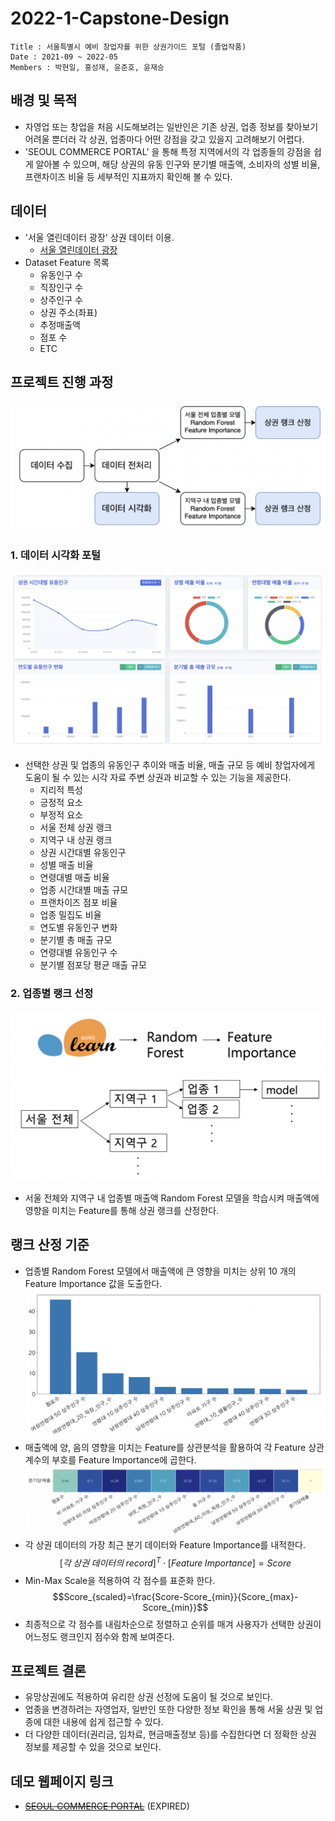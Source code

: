 # 2022-1-Capstone-Design

```
Title : 서울특별시 예비 창업자를 위한 상권가이드 포털 (졸업작품)
Date : 2021-09 ~ 2022-05
Members : 박현일, 홍성재, 윤준호, 윤재승
```

## 배경 및 목적
- 자영업 또는 창업을 처음 시도해보려는 일반인은 기존 상권, 업종 정보를 찾아보기 어려울 뿐더러 각 상권, 업종마다 어떤 강점을 갖고 있을지 고려해보기 어렵다.
- 'SEOUL COMMERCE PORTAL' 을 통해 특정 지역에서의 각 업종들의 강점을 쉽게 알아볼 수 있으며, 해당 상권의 유동 인구와 분기별 매출액, 소비자의 성별 비율, 프랜차이즈 비율 등 세부적인 지표까지 확인해 볼 수 있다.

## 데이터
- '서울 열린데이터 광장' 상권 데이터 이용.
  - [서울 열린데이터 광장](https://data.seoul.go.kr/)
- Dataset Feature 목록
  - 유동인구 수
  - 직장인구 수
  - 상주인구 수
  - 상권 주소(좌표)
  - 추정매출액
  - 점포 수
  - ETC

## 프로젝트 진행 과정
![프로젝트 진행 과정 도식](https://github.com/Mintflavor/2022-1-Capstone-Design/blob/main/assets/img1.png)

### 1. 데이터 시각화 포털
![데이터 시각화 포털](https://github.com/Mintflavor/2022-1-Capstone-Design/blob/main/assets/img2.png)
- 선택한 상권 및 업종의 유동인구 추이와 매출 비율, 매출 규모 등 예비 창업자에게 도움이 될 수 있는 시각 자료 주변 상권과 비교할 수 있는 기능을 제공한다.
  - 지리적 특성
  - 긍정적 요소
  - 부정적 요소
  - 서울 전체 상권 랭크
  - 지역구 내 상권 랭크
  - 상권 시간대별 유동인구
  - 성별 매출 비율
  - 연령대별 매출 비율
  - 업종 시간대별 매출 규모
  - 프랜차이즈 점포 비율
  - 업종 밀집도 비율
  - 연도별 유동인구 변화
  - 분기별 총 매출 규모
  - 연령대별 유동인구 수
  - 분기별 점포당 평균 매출 규모

### 2. 업종별 랭크 선정
![업종별 랭크 선정](https://github.com/Mintflavor/2022-1-Capstone-Design/blob/main/assets/img3.png)
- 서울 전체와 지역구 내 업종별 매출액 Random Forest 모델을 학습시켜 매출액에 영향을 미치는 Feature를 통해 상권 랭크를 산정한다.

## 랭크 산정 기준
- 업종별 Random Forest 모델에서 매출액에 큰 영향을 미치는 상위 10 개의 Feature Importance 값을 도출한다.
![Feature Importance](https://github.com/Mintflavor/2022-1-Capstone-Design/blob/main/assets/img4.png)
- 매출액에 양, 음의 영향을 미치는 Feature를 상관분석을 활용하여 각 Feature 상관계수의 부호를 Feature Importance에 곱한다.
![Correlation](https://github.com/Mintflavor/2022-1-Capstone-Design/blob/main/assets/img5.png)
- 각 상권 데이터의 가장 최근 분기 데이터와 Feature Importance를 내적한다.
$$[각\;상권\;데이터의\;record]^T\cdot[Feature\;Importance]=Score$$
- Min-Max Scale을 적용하여 각 점수를 표준화 한다.
$$Score_{scaled}=\frac{Score-Score_{min}}{Score_{max}-Score_{min}}$$
- 최종적으로 각 점수를 내림차순으로 정렬하고 순위를 매겨 사용자가 선택한 상권이 어느정도 랭크인지 점수와 함께 보여준다.

## 프로젝트 결론
- 유망상권에도 적용하여 유리한 상권 선정에 도움이 될 것으로 보인다.
- 업종을 변경하려는 자영업자, 일반인 또한 다양한 정보 확인을 통해 서울 상권 및 업종에 대한 내용에 쉽게 접근할 수 있다.
- 더 다양한 데이터(권리금, 임차료, 현금매출정보 등)를 수집한다면 더 정확한 상권 정보를 제공할 수 있을 것으로 보인다.

## 데모 웹페이지 링크
- ~~[SEOUL COMMERCE PORTAL](http://ericacap.ddns.net)~~ (EXPIRED)
